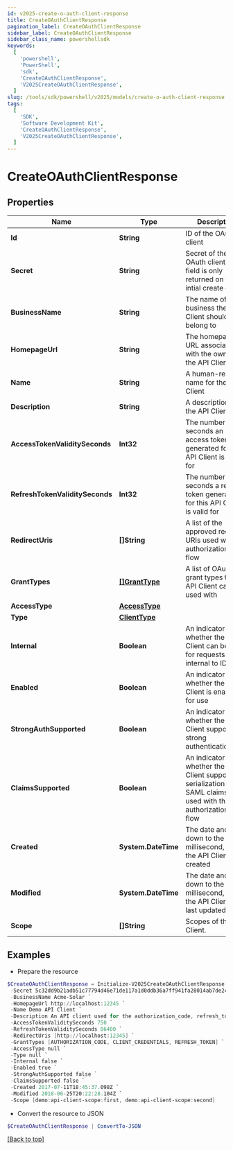 ```yaml
---
id: v2025-create-o-auth-client-response
title: CreateOAuthClientResponse
pagination_label: CreateOAuthClientResponse
sidebar_label: CreateOAuthClientResponse
sidebar_class_name: powershellsdk
keywords:
  [
    'powershell',
    'PowerShell',
    'sdk',
    'CreateOAuthClientResponse',
    'V2025CreateOAuthClientResponse',
  ]
slug: /tools/sdk/powershell/v2025/models/create-o-auth-client-response
tags:
  [
    'SDK',
    'Software Development Kit',
    'CreateOAuthClientResponse',
    'V2025CreateOAuthClientResponse',
  ]
---
```


# CreateOAuthClientResponse

## Properties

| Name | Type | Description | Notes |
| --- | --- | --- | --- |
| **Id** | **String** | ID of the OAuth client | [required] |
| **Secret** | **String** | Secret of the OAuth client (This field is only returned on the intial create call.) | [required] |
| **BusinessName** | **String** | The name of the business the API Client should belong to | [required] |
| **HomepageUrl** | **String** | The homepage URL associated with the owner of the API Client | [required] |
| **Name** | **String** | A human-readable name for the API Client | [required] |
| **Description** | **String** | A description of the API Client | [required] |
| **AccessTokenValiditySeconds** | **Int32** | The number of seconds an access token generated for this API Client is valid for | [required] |
| **RefreshTokenValiditySeconds** | **Int32** | The number of seconds a refresh token generated for this API Client is valid for | [required] |
| **RedirectUris** | **[]String** | A list of the approved redirect URIs used with the authorization_code flow | [required] |
| **GrantTypes** | [**[]GrantType**](grant-type) | A list of OAuth 2.0 grant types this API Client can be used with | [required] |
| **AccessType** | [**AccessType**](access-type) |  | [required] |
| **Type** | [**ClientType**](client-type) |  | [required] |
| **Internal** | **Boolean** | An indicator of whether the API Client can be used for requests internal to IDN | [required] |
| **Enabled** | **Boolean** | An indicator of whether the API Client is enabled for use | [required] |
| **StrongAuthSupported** | **Boolean** | An indicator of whether the API Client supports strong authentication | [required] |
| **ClaimsSupported** | **Boolean** | An indicator of whether the API Client supports the serialization of SAML claims when used with the authorization_code flow | [required] |
| **Created** | **System.DateTime** | The date and time, down to the millisecond, when the API Client was created | [required] |
| **Modified** | **System.DateTime** | The date and time, down to the millisecond, when the API Client was last updated | [required] |
| **Scope** | **[]String** | Scopes of the API Client. | [required] |

## Examples

- Prepare the resource

```powershell
$CreateOAuthClientResponse = Initialize-V2025CreateOAuthClientResponse  -Id 2c9180835d2e5168015d32f890ca1581 `
 -Secret 5c32dd9b21adb51c77794d46e71de117a1d0ddb36a7ff941fa28014ab7de2cf3 `
 -BusinessName Acme-Solar `
 -HomepageUrl http://localhost:12345 `
 -Name Demo API Client `
 -Description An API client used for the authorization_code, refresh_token, and client_credentials flows `
 -AccessTokenValiditySeconds 750 `
 -RefreshTokenValiditySeconds 86400 `
 -RedirectUris [http://localhost:12345] `
 -GrantTypes [AUTHORIZATION_CODE, CLIENT_CREDENTIALS, REFRESH_TOKEN] `
 -AccessType null `
 -Type null `
 -Internal false `
 -Enabled true `
 -StrongAuthSupported false `
 -ClaimsSupported false `
 -Created 2017-07-11T18:45:37.098Z `
 -Modified 2018-06-25T20:22:28.104Z `
 -Scope [demo:api-client-scope:first, demo:api-client-scope:second]
```

- Convert the resource to JSON

```powershell
$CreateOAuthClientResponse | ConvertTo-JSON
```

[[Back to top]](#)
